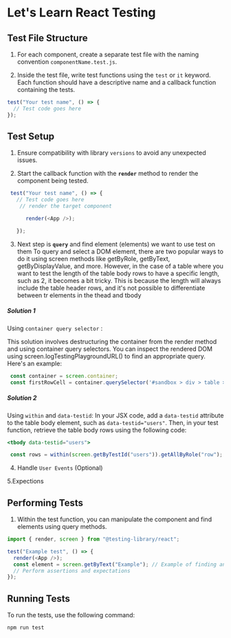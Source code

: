 


# Let's Learn React Testing

## Test File Structure

1. For each component, create a separate test file with the naming convention `componentName.test.js`.

2. Inside the test file, write test functions using the `test` or `it` keyword. Each function should have a descriptive name and a callback function containing the tests.

```javascript
test("Your test name", () => {
  // Test code goes here
});
```

## Test Setup

1. Ensure compatibility with library `versions` to avoid any unexpected issues.

 
 
2. Start the callback function with the  **`render`**  method to render the component being tested.

  ```javascript
   test("Your test name", () => {
     // Test code goes here
      // render the target component

        render(<App />);

     });
  ```


3. Next step is  **`query`** and find element (elements)   we want to use test on them  To query and select a DOM element, there are two popular ways to do it using screen methods like getByRole, getByText, getByDisplayValue, and more. However, in the case of a table where you want to test the length of the table body rows to have a specific length, such as 2, it becomes a bit tricky. This is because the length will always include the table header rows, and it's not possible to differentiate between tr elements in the thead and tbody

  
  <h5>Solution 1</h5> 

   Using `container query selector` :

  
  This solution involves destructuring the container from the render method and using container query selectors. You can inspect the rendered DOM using screen.logTestingPlaygroundURL() to find an appropriate query. 
    Here's an example:

   ```javascript
    const container = screen.container;
    const firstRowCell = container.querySelector('#sandbox > div > table > tbody');
  ```
 

   <h5>Solution 2</h5>
 
   Using `within` and `data-testid`:
       In your JSX code, add a `data-testid` attribute to the table body element, such as `data-testid="users"`. Then, in your test function, retrieve the table body rows using the following code:
      
  ```jsx
  <tbody data-testid="users">
  ```


  ```javascript
   const rows = within(screen.getByTestId("users")).getAllByRole("row");
   ```
 

 4. Handle `User Events` (Optional)

 
 5.Expections




## Performing Tests

1. Within the test function, you can manipulate the component and find elements using query methods.

```javascript
import { render, screen } from "@testing-library/react";

test("Example test", () => {
  render(<App />);
  const element = screen.getByText("Example"); // Example of finding an element
  // Perform assertions and expectations
});
```

## Running Tests

To run the tests, use the following command:
```
npm run test
```
